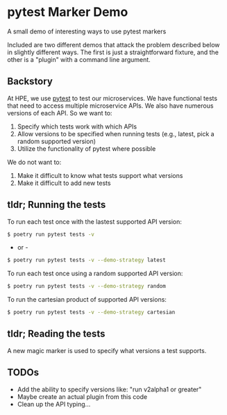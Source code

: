# pytest Marker Demo
A small demo of interesting ways to use pytest markers

Included are two different demos that attack the problem described below in slightly different ways.
The first is just a straightforward fixture, and the other is a "plugin" with a command line argument.

## Backstory
At HPE, we use [pytest]() to test our microservices. We have functional
tests that need to access multiple microservice APIs. We also have numerous
versions of each API. So we want to:

1. Specify which tests work with which APIs
2. Allow versions to be specified when running tests (e.g., latest, pick a random supported version)
3. Utilize the functionality of pytest where possible

We do not want to:

1. Make it difficult to know what tests support what versions
2. Make it difficult to add new tests

## tldr; Running the tests

To run each test once with the lastest supported API version:

```bash
$ poetry run pytest tests -v
```

- or -

```bash
$ poetry run pytest tests -v --demo-strategy latest
```

To run each test once using a random supported API version:

```bash
$ poetry run pytest tests -v --demo-strategy random
```

To run the cartesian product of supported API versions:

```bash
$ poetry run pytest tests -v --demo-strategy cartesian
```

## tldr; Reading the tests

A new magic marker is used to specify what versions a test supports.

## TODOs

* Add the ability to specify versions like: "run v2alpha1 or greater"
* Maybe create an actual plugin from this code
* Clean up the API typing...
